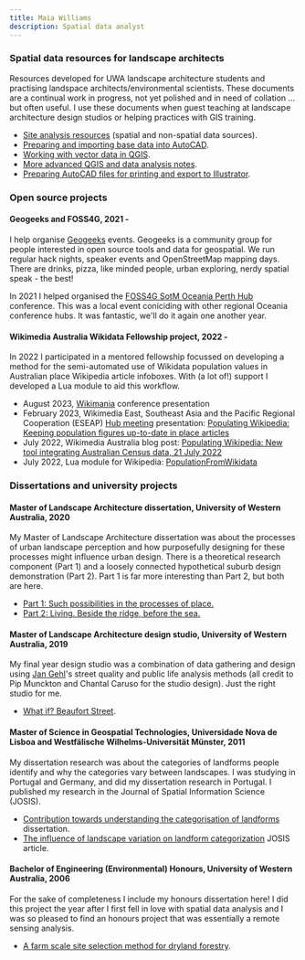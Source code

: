 ```yaml
---
title: Maia Williams
description: Spatial data analyst
---
```

### Spatial data resources for landscape architects
Resources developed for UWA landscape architecture students and practising landspace architects/environmental scientists. These documents are a continual work in progress, not yet polished and in need of collation ... but often useful. I use these documents when guest teaching at landscape architecture design studios or helping practices with GIS training.
- [Site analysis resources](Documents/SpatialDataForLandscapeArchitects_Resources/20230227_MaiaWilliams_SiteAnalysisResources.pdf) (spatial and non-spatial data sources).
- [Preparing and importing base data into AutoCAD](Documents/SpatialDataForLandscapeArchitects_Resources/20230227_MaiaWilliams_BaseDataIntoCAD_Notes.pdf).
- [Working with vector data in QGIS](Documents/SpatialDataForLandscapeArchitects_Resources/20230227_MaiaWilliams_WorkingwithShapefilesandGeopackagesinQGIS_Notes.pdf).
- [More advanced QGIS and data analysis notes](Documents/SpatialDataForLandscapeArchitects_Resources/20230504_MaiaWilliams_GeneralQGISNotes.pdf).
- [Preparing AutoCAD files for printing and export to Illustrator](Documents/SpatialDataForLandscapeArchitects_Resources/20230227_MaiaWilliams_AutoCAD_Printing_and_Importing_to_Illustrator.pdf).
  
### Open source projects
#### Geogeeks and FOSS4G, 2021 -  
I help organise [Geogeeks](https://geogeeks.org/) events. Geogeeks is a community group for people interested in open source tools and data for geospatial. We run regular hack nights, speaker events and OpenStreetMap mapping days. There are drinks, pizza, like minded people, urban exploring, nerdy spatial speak - the best!

In 2021 I helped organised the [FOSS4G SotM Oceania Perth Hub](https://foss4g-perth.org/) conference. This was a local event coniciding with other regional Oceania conference hubs. It was fantastic, we'll do it again one another year.

#### Wikimedia Australia Wikidata Fellowship project, 2022 -
In 2022 I participated in a mentored fellowship focussed on developing a method for the semi-automated use of Wikidata population values in Australian place Wikipedia article infoboxes. With (a lot of!) support I developed a Lua module to aid this workflow.
- August 2023, [Wikimania](https://wikimania.wikimedia.org/wiki/2023:Wikimania) conference presentation
- February 2023, Wikimedia East, Southeast Asia and the Pacific Regional Cooperation (ESEAP) [Hub meeting](https://meta.wikimedia.org/wiki/ESEAP_Hub/Meetings/12_February_2023) presentation: [Populating Wikipedia: Keeping population figures up-to-date in place articles](Documents/20230212_MaiaWilliams_ESEAP_PopulatingWikipedia_Presentation.pptx)
- July 2022, Wikimedia Australia blog post: [Populating Wikipedia: New tool integrating Australian Census data, 21 July 2022](https://wikimedia.org.au/wiki/Populating_Wikipedia:_New_tool_integrating_Australian_Census_data)
- July 2022, Lua module for Wikipedia: [PopulationFromWikidata](https://en.wikipedia.org/wiki/Module:PopulationFromWikidata)

### Dissertations and university projects
#### Master of Landscape Architecture dissertation, University of Western Australia, 2020
My Master of Landscape Architecture dissertation was about the processes of urban landscape perception and how purposefully designing for these processes might influence urban design. There is a theoretical research component (Part 1) and a loosely connected hypothetical suburb design demonstration (Part 2). Part 1 is far more interesting than Part 2, but both are here.
- [Part 1: Such possibilities in the processes of place.](Documents/20200618_MaiaWilliams_UWA_MasterLA_DissertationPart1_SuchPossibilitiesInTheProcessesofPlace.pdf)
- [Part 2: Living. Beside the ridge, before the sea.](Documents/20201029_MaiaWilliams_UWA_MasterLA_DissertationPart2_Living-BesidetheRidge_BeforetheSea.pdf)

#### Master of Landscape Architecture design studio, University of Western Australia, 2019
My final year design studio was a combination of data gathering and design using [Jan Gehl](https://en.wikipedia.org/wiki/Jan_Gehl)'s street quality and public life analysis methods (all credit to Pip Munckton and Chantal Caruso for the studio design). Just the right studio for me.
- [What if? Beaufort Street](Documents/191031_MaiaWilliams_UWA_LACH4424Studio_BeaufortStreetDesign.pdf).

#### Master of Science in Geospatial Technologies, Universidade Nova de Lisboa and Westfälische Wilhelms-Universität Münster, 2011
My dissertation research was about the categories of landforms people identify and why the categories vary between landscapes. I was studying in Portugal and Germany, and did my dissertation research in Portugal. I published my research in the Journal of Spatial Information Science (JOSIS).
- [Contribution towards understanding the categorisation of landforms](https://run.unl.pt/handle/10362/5614) dissertation.
- [The influence of landscape variation on landform categorization](https://josis.org/index.php/josis/article/view/30) JOSIS article.

#### Bachelor of Engineering (Environmental) Honours, University of Western Australia, 2006
For the sake of completeness I include my honours dissertation here! I did this project the year after I first fell in love with spatial data analysis and I was so pleased to find an honours project that was essentially a remote sensing analysis.
- [A farm scale site selection method for dryland forestry](https://www.web.uwa.edu.au/__data/assets/pdf_file/0009/1637469/Williams_2007.pdf).






